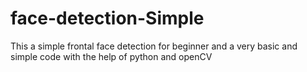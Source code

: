 # face-detection-Simple
This a simple frontal face detection for beginner and a very basic and simple code with the help of python and openCV
